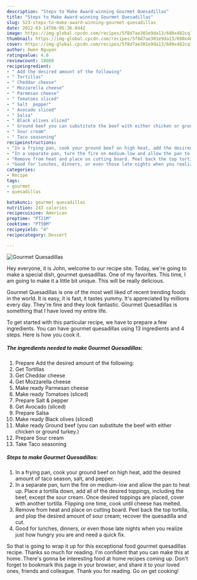 ```yaml
---
description: "Steps to Make Award-winning Gourmet Quesadillas"
title: "Steps to Make Award-winning Gourmet Quesadillas"
slug: 523-steps-to-make-award-winning-gourmet-quesadillas
date: 2022-03-14T06:05:36.044Z
image: https://img-global.cpcdn.com/recipes/5f8d7ae301e9da13/680x482cq70/gourmet-quesadillas-recipe-main-photo.jpg
thumbnail: https://img-global.cpcdn.com/recipes/5f8d7ae301e9da13/680x482cq70/gourmet-quesadillas-recipe-main-photo.jpg
cover: https://img-global.cpcdn.com/recipes/5f8d7ae301e9da13/680x482cq70/gourmet-quesadillas-recipe-main-photo.jpg
author: Owen Nguyen
ratingvalue: 4.8
reviewcount: 18660
recipeingredient:
- " Add the desired amount of the following"
- " Tortillas"
- " Cheddar cheese"
- " Mozzarella cheese"
- " Parmesan cheese"
- " Tomatoes sliced"
- " Salt  pepper"
- " Avocado sliced"
- " Salsa"
- " Black olives sliced"
- " Ground beef you can substitute the beef with either chicken or ground turkey"
- " Sour cream"
- " Taco seasoning"
recipeinstructions:
- "In a frying pan, cook your ground beef on high heat, add the desired amount of taco season, salt, and pepper."
- "In a separate pan, turn the fire on medium-low and allow the pan to heat up. Place a tortilla down, add all of the desired toppings, including the beef, except the sour cream. Once desired toppings are placed, cover with another tortilla. Flipping one time, cook until cheese has melted."
- "Remove from heat and place on cutting board. Peel back the top tortilla, and plop the desired amount of sour cream; recover the quesadilla and cut."
- "Good for lunches, dinners, or even those late nights when you realize just how hungry you are and need a quick fix."
categories:
- Recipe
tags:
- gourmet
- quesadillas

katakunci: gourmet quesadillas 
nutrition: 243 calories
recipecuisine: American
preptime: "PT21M"
cooktime: "PT50M"
recipeyield: "4"
recipecategory: Dessert

---
```



![Gourmet Quesadillas](https://img-global.cpcdn.com/recipes/5f8d7ae301e9da13/680x482cq70/gourmet-quesadillas-recipe-main-photo.jpg)

Hey everyone, it is John, welcome to our recipe site. Today, we're going to make a special dish, gourmet quesadillas. One of my favorites. This time, I am going to make it a little bit unique. This will be really delicious.



Gourmet Quesadillas is one of the most well liked of recent trending foods in the world. It is easy, it is fast, it tastes yummy. It's appreciated by millions every day. They're fine and they look fantastic. Gourmet Quesadillas is something that I have loved my entire life.


To get started with this particular recipe, we have to prepare a few ingredients. You can have gourmet quesadillas using 13 ingredients and 4 steps. Here is how you cook it.

<!--inarticleads1-->

##### The ingredients needed to make Gourmet Quesadillas:

1. Prepare  Add the desired amount of the following:
1. Get  Tortillas
1. Get  Cheddar cheese
1. Get  Mozzarella cheese
1. Make ready  Parmesan cheese
1. Make ready  Tomatoes (sliced)
1. Prepare  Salt &amp; pepper
1. Get  Avocado (sliced)
1. Prepare  Salsa
1. Make ready  Black olives (sliced)
1. Make ready  Ground beef (you can substitute the beef with either chicken or ground turkey.)
1. Prepare  Sour cream
1. Take  Taco seasoning




<!--inarticleads2-->

##### Steps to make Gourmet Quesadillas:

1. In a frying pan, cook your ground beef on high heat, add the desired amount of taco season, salt, and pepper.
1. In a separate pan, turn the fire on medium-low and allow the pan to heat up. Place a tortilla down, add all of the desired toppings, including the beef, except the sour cream. Once desired toppings are placed, cover with another tortilla. Flipping one time, cook until cheese has melted.
1. Remove from heat and place on cutting board. Peel back the top tortilla, and plop the desired amount of sour cream; recover the quesadilla and cut.
1. Good for lunches, dinners, or even those late nights when you realize just how hungry you are and need a quick fix.




So that is going to wrap it up for this exceptional food gourmet quesadillas recipe. Thanks so much for reading. I'm confident that you can make this at home. There's gonna be interesting food at home recipes coming up. Don't forget to bookmark this page in your browser, and share it to your loved ones, friends and colleague. Thank you for reading. Go on get cooking!
